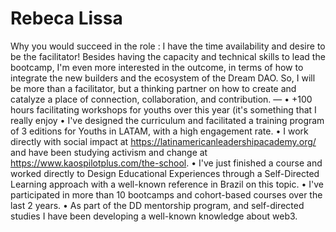 # Rebeca Lissa

Why you would succeed in the role : I have the time availability and desire to be the facilitator! 
Besides having the capacity and technical skills to lead the bootcamp, I'm even more interested in the outcome, in terms of how to integrate the new builders and the ecosystem of the Dream DAO. So, I will be more than a facilitator, but a thinking partner on how to create and catalyze a place of connection, collaboration, and contribution.
—
• +100 hours facilitating workshops for youths over this year (it's something that I really enjoy
• I've designed the curriculum and facilitated a training program of 3 editions for Youths in LATAM, with a high engagement rate.
• I work directly with social impact at https://latinamericanleadershipacademy.org/ and have been studying activism and change at https://www.kaospilotplus.com/the-school. 
• I've just finished a course and worked directly to Design Educational Experiences through a Self-Directed Learning approach with a well-known reference in Brazil on this topic.
• I've participated in more than 10 bootcamps and cohort-based courses over the last 2 years.
• As part of the DD mentorship program, and self-directed studies I have been developing a well-known knowledge about web3.